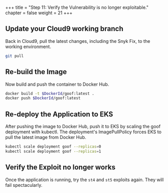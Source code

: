 +++
title = "Step 11: Verify the Vulnerability is no longer exploitable."
chapter = false
weight = 21
+++

## Update your Cloud9 working branch

Back in Cloud9, pull the latest changes, including the Snyk Fix, to the working environment.

```sh
git pull
```

## Re-build the Image

Now build and push the container to Docker Hub.

```sh
docker build -t $DockerId/goof:latest .
docker push $DockerId/goof:latest
```

## Re-deploy the Application to EKS

After pushing the image to Docker Hub, push it to EKS by scaling the goof deployment with kubectl. The deployment's ImagePullPolicy forces EKS to pull the latest image from Docker Hub.

```sh
kubectl scale deployment goof --replicas=0
kubectl scale deployment goof --replicas=1
```

## Verify the Exploit no longer works

Once the application is running, try the `st4` and `st5` exploits again. They will fail spectacularly.

